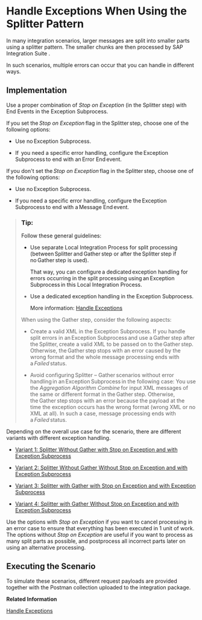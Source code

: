 <!-- loio74e431cfbc8b45c59d897c80b41639fd -->

# Handle Exceptions When Using the Splitter Pattern

In many integration scenarios, larger messages are split into smaller parts using a splitter pattern. The smaller chunks are then processed by SAP Integration Suite .  

In such scenarios, multiple errors can occur that you can handle in different ways.



<a name="loio74e431cfbc8b45c59d897c80b41639fd__section_plw_ftz_flb"/>

## Implementation

Use a proper combination of *Stop on Exception* \(in the Splitter step\) with End Events in the Exception Subprocess.

If you set the *Stop on Exception* flag in the Splitter step, choose one of the following options:

-   Use no Exception Subprocess.

-   If  you need a specific error handling, configure the Exception Subprocess to end with an Error End event.


If you don't set the *Stop on Exception* flag in the Splitter step, choose one of the following options:

-   Use no Exception Subprocess.

-   If you need a specific error handling, configure the Exception Subprocess to end with a Message End event.


> ### Tip:  
> Follow these general guidelines:
> 
> -   Use separate Local Integration Process for split processing \(between Splitter and Gather step or after the Splitter step if no Gather step is used\).
> 
>     That way, you can configure a dedicated exception handling for errors occurring in the split processing using an Exception Subprocess in this Local Integration Process.
> 
> -   Use a dedicated exception handling in the Exception Subprocess.
> 
>     More information: [Handle Exceptions](handle-exceptions-ca95c61.md)
> 
> 
> When using the Gather step, consider the following aspects:
> 
> -   Create a valid XML in the Exception Subprocess. If you handle split errors in an Exception Subprocess and use a Gather step after the Splitter, create a valid XML to be passed on to the Gather step. Otherwise, the Gather step stops with an error caused by the wrong format and the whole message processing ends with a *Failed* status.
> 
> -   Avoid configuring Splitter – Gather scenarios without error handling in an Exception Subprocess in the following case: You use the *Aggregation Algorithm* *Combine* for input XML messages of the same or different format in the Gather step. Otherwise, the Gather step stops with an error because the payload at the time the exception occurs has the wrong format \(wrong XML or no XML at all\). In such a case, message processing ends with a *Failed* status.

Depending on the overall use case for the scenario, there are different variants with different exception handling. 

-   [Variant 1: Splitter Without Gather with Stop on Exception and with Exception Subprocess](variant-1-splitter-without-gather-with-stop-on-exception-and-with-exception-subprocess-d2445ff.md)

-   [Variant 2: Splitter Without Gather Without Stop on Exception and with Exception Subprocess](variant-2-splitter-without-gather-without-stop-on-exception-and-with-exception-subprocess-f9a508a.md) 

-   [Variant 3: Splitter with Gather with Stop on Exception and with Exception Subprocess](variant-3-splitter-with-gather-with-stop-on-exception-and-with-exception-subprocess-4eac8a7.md) 

-   [Variant 4: Splitter with Gather Without Stop on Exception and with Exception Subprocess](variant-4-splitter-with-gather-without-stop-on-exception-and-with-exception-subprocess-77b89c1.md) 


Use the options with *Stop on Exception* if you want to cancel processing in an error case to ensure that everything has been executed in 1 unit of work. The options without *Stop on Exception* are useful if you want to process as many split parts as possible, and postprocess all incorrect parts later on using an alternative processing.



<a name="loio74e431cfbc8b45c59d897c80b41639fd__section_vwb_4nw_glb"/>

## Executing the Scenario

To simulate these scenarios, different request payloads are provided together with the Postman collection uploaded to the integration package.

**Related Information**  


[Handle Exceptions](handle-exceptions-ca95c61.md "Handle exceptions by extending an integration flow with an exception subprocess.")

